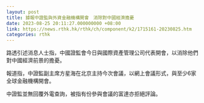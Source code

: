 ```yaml
---
layout: post
title: 據報中證監與外資金融機構開會　消除對中國經濟擔憂
date: 2023-08-25 20:11:27.000000000 +08:00
link: https://news.rthk.hk/rthk/ch/component/k2/1715161-20230825.htm
categories: rthk
---
```


路透引述消息人士指，中國證監會今日與國際資產管理公司代表開會，以消除他們對中國經濟前景的擔憂。

報道指，中證監副主席方星海在北京主持今次會議，以網上會議形式，與至少6家全球金融機構開會。

中證監並無回覆外電查詢，被指有份參與會議的富達亦拒絕評論。
